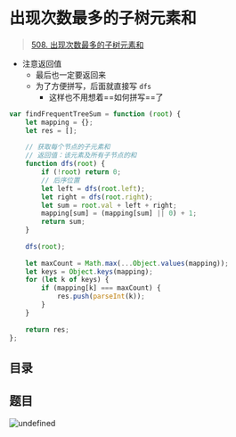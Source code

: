 
# 出现次数最多的子树元素和


>  [508. 出现次数最多的子树元素和](https://leetcode.cn/problems/most-frequent-subtree-sum/)


- 注意返回值
	- 最后也一定要返回来
	- 为了方便拼写，后面就直接写 `dfs`
		- 这样也不用想着==如何拼写==了

```javascript hl:14,8
var findFrequentTreeSum = function (root) {
    let mapping = {};
    let res = [];
    
    // 获取每个节点的子元素和
    // 返回值：该元素及所有子节点的和
    function dfs(root) {
        if (!root) return 0;
        // 后序位置
        let left = dfs(root.left);
        let right = dfs(root.right);
        let sum = root.val + left + right;
        mapping[sum] = (mapping[sum] || 0) + 1;
        return sum;
    }
    
    dfs(root);
    
    let maxCount = Math.max(...Object.values(mapping));
    let keys = Object.keys(mapping);
    for (let k of keys) {
        if (mapping[k] === maxCount) {
            res.push(parseInt(k));
        }
    }
    
    return res;
};

```


## 目录
<!-- toc -->
 ## 题目 

![undefined](#)